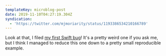 ```yaml
---
templateKey: microblog-post
date: 2019-11-10T04:27:19.304Z
syndication:
  - 'https://twitter.com/mjmoriarity/status/1193386534210166789'
---
```


Look at that, I filed [my first Swift bug](https://bugs.swift.org/browse/SR-11749)! It's a pretty weird one if you ask me, but I think I managed to reduce this one down to a pretty small reproducible example.
